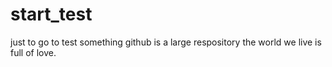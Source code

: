 # start_test
just to go to test something 
github is a large respository
the world we live is full of love.
